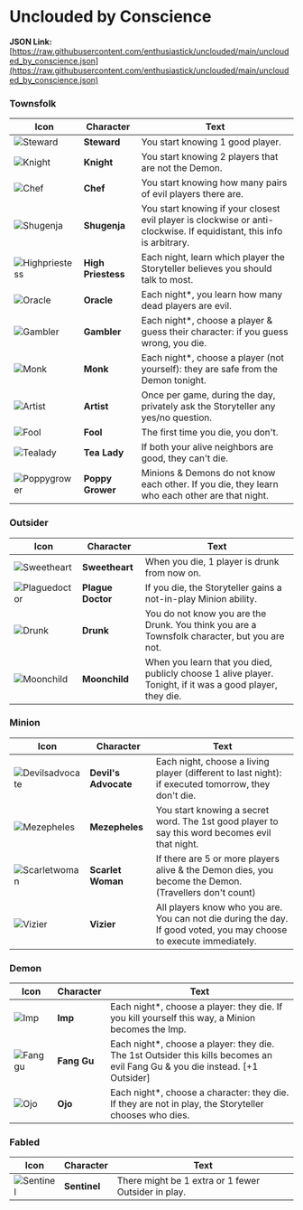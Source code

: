 # Unclouded by Conscience

**JSON Link:** [https://raw.githubusercontent.com/enthusiastick/unclouded/main/unclouded_by_conscience.json](https://raw.githubusercontent.com/enthusiastick/unclouded/main/unclouded_by_conscience.json)

### Townsfolk

Icon | Character | Text
--- | --- | ---
![Steward](https://wiki.bloodontheclocktower.com/images/f/fe/Icon_steward.png) | **Steward** | You start knowing 1 good player.
![Knight](https://wiki.bloodontheclocktower.com/images/8/8e/Icon_knight.png) | **Knight** | You start knowing 2 players that are not the Demon.
![Chef](https://wiki.bloodontheclocktower.com/images/d/d5/Icon_chef.png) | **Chef** | You start knowing how many pairs of evil players there are.
![Shugenja](https://wiki.bloodontheclocktower.com/images/1/11/Icon_shugenja.png) | **Shugenja** | You start knowing if your closest evil player is clockwise or anti-clockwise. If equidistant, this info is arbitrary.
![Highpriestess](https://wiki.bloodontheclocktower.com/images/6/63/Icon_highpriestess.png) | **High Priestess** | Each night, learn which player the Storyteller believes you should talk to most.
![Oracle](https://wiki.bloodontheclocktower.com/images/b/bb/Icon_oracle.png) | **Oracle** | Each night*, you learn how many dead players are evil.
![Gambler](https://wiki.bloodontheclocktower.com/images/f/fd/Icon_gambler.png) | **Gambler** | Each night*, choose a player & guess their character: if you guess wrong, you die.
![Monk](https://wiki.bloodontheclocktower.com/images/7/7c/Icon_monk.png) | **Monk** | Each night*, choose a player (not yourself): they are safe from the Demon tonight.
![Artist](https://wiki.bloodontheclocktower.com/images/1/1a/Icon_artist.png) | **Artist** | Once per game, during the day, privately ask the Storyteller any yes/no question.
![Fool](https://wiki.bloodontheclocktower.com/images/d/d9/Icon_fool.png) | **Fool** | The first time you die, you don't.
![Tealady](https://wiki.bloodontheclocktower.com/images/1/16/Icon_tealady.png) | **Tea Lady** | If both your alive neighbors are good, they can't die.
![Poppygrower](https://wiki.bloodontheclocktower.com/images/9/91/Icon_poppygrower.png) | **Poppy Grower** | Minions & Demons do not know each other. If you die, they learn who each other are that night.

### Outsider

Icon | Character | Text
--- | --- | ---
![Sweetheart](https://wiki.bloodontheclocktower.com/images/6/6a/Icon_sweetheart.png) | **Sweetheart** | When you die, 1 player is drunk from now on.
![Plaguedoctor](https://wiki.bloodontheclocktower.com/images/e/e2/Icon_plaguedoctor.png) | **Plague Doctor** | If you die, the Storyteller gains a not-in-play Minion ability.
![Drunk](https://wiki.bloodontheclocktower.com/images/4/4a/Icon_drunk.png) | **Drunk** | You do not know you are the Drunk. You think you are a Townsfolk character, but you are not.
![Moonchild](https://wiki.bloodontheclocktower.com/images/d/dc/Icon_moonchild.png) | **Moonchild** | When you learn that you died, publicly choose 1 alive player. Tonight, if it was a good player, they die.

### Minion

Icon | Character | Text
--- | --- | ---
![Devilsadvocate](https://wiki.bloodontheclocktower.com/images/0/09/Icon_devilsadvocate.png) | **Devil's Advocate** | Each night, choose a living player (different to last night): if executed tomorrow, they don't die.
![Mezepheles](https://wiki.bloodontheclocktower.com/images/f/f2/Icon_mezepheles.png) | **Mezepheles** | You start knowing a secret word. The 1st good player to say this word becomes evil that night.
![Scarletwoman](https://wiki.bloodontheclocktower.com/images/5/54/Icon_scarlet_woman.png) | **Scarlet Woman** | If there are 5 or more players alive & the Demon dies, you become the Demon. (Travellers don't count)
![Vizier](https://wiki.bloodontheclocktower.com/images/a/a4/Icon_vizier.png) | **Vizier** | All players know who you are. You can not die during the day. If good voted, you may choose to execute immediately.

### Demon

Icon | Character | Text
--- | --- | ---
![Imp](https://wiki.bloodontheclocktower.com/images/5/5c/Icon_imp.png) | **Imp** | Each night*, choose a player: they die. If you kill yourself this way, a Minion becomes the Imp.
![Fanggu](https://wiki.bloodontheclocktower.com/images/0/0e/Icon_fanggu.png) | **Fang Gu** | Each night*, choose a player: they die. The 1st Outsider this kills becomes an evil Fang Gu & you die instead. [+1 Outsider]
![Ojo](https://wiki.bloodontheclocktower.com/images/6/6f/Icon_ojo.png) | **Ojo** | Each night*, choose a character: they die. If they are not in play, the Storyteller chooses who dies.

### Fabled

Icon | Character | Text
--- | --- | ---
![Sentinel](https://wiki.bloodontheclocktower.com/images/d/d4/Icon_sentinel.png) | **Sentinel** | There might be 1 extra or 1 fewer Outsider in play.
